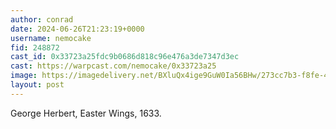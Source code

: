 ```yaml
---
author: conrad
date: 2024-06-26T21:23:19+0000
username: nemocake
fid: 248872
cast_id: 0x33723a25fdc9b0686d818c96e476a3de7347d3ec
cast: https://warpcast.com/nemocake/0x33723a25
image: https://imagedelivery.net/BXluQx4ige9GuW0Ia56BHw/273cc7b3-f8fe-4791-69fb-ef3bca90e400/original
layout: post
---
```

George Herbert, Easter Wings, 1633.  

<img src='https://imagedelivery.net/BXluQx4ige9GuW0Ia56BHw/273cc7b3-f8fe-4791-69fb-ef3bca90e400/original' alt='' referrerpolicy='no-referrer'/>